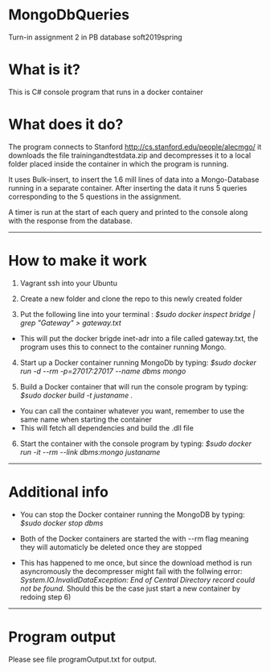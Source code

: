 # MongoDbQueries
Turn-in assignment 2 in PB database soft2019spring

# What is it?
This is C# console program that runs in a docker container

# What does it do?
The program connects to Stanford http://cs.stanford.edu/people/alecmgo/ it downloads the file trainingandtestdata.zip and decompresses it to a local folder placed inside the container in which the program is running.

It uses Bulk-insert, to insert the 1.6 mill lines of data into a Mongo-Database running in a separate container.
After inserting the data it runs 5 queries corresponding to the 5 questions in the assignment.

A timer is run at the start of each query and printed to the console along with the response from the database.

------------------------------------------------------------------------------------------------------------------

# How to make it work
1) Vagrant ssh into your Ubuntu

2) Create a new folder and clone the repo to this newly created folder

3) Put the following line into your terminal : *$sudo docker inspect bridge | grep "Gateway" > gateway.txt*
  - This will put the docker brigde inet-adr into a file called gateway.txt, the program uses this to connect to the container running      Mongo.

4) Start up a Docker container running MongoDb by typing: *$sudo docker run -d --rm -p=27017:27017 --name dbms mongo*

5) Build a Docker container that will run the console program by typing: *$sudo docker build -t justaname .*
  - You can call the container whatever you want, remember to use the same name when starting the container
  - This will fetch all dependencies and build the .dll file
 
6) Start the container with the console program by typing: *$sudo docker run -it --rm --link dbms:mongo justaname*

-----------------------------------------------------------------------------------------------------------------
# Additional info
- You can stop the Docker container running the MongoDB by typing: *$sudo docker stop dbms*

- Both of the Docker containers are started the with --rm flag meaning they will automaticly be deleted once they are stopped

- This has happened to me once, but since the download method is run asyncromously the decompresser might fail with the follwing error:
*System.IO.InvalidDataException: End of Central Directory record could not be found.*
Should this be the case just start a new container by redoing step 6)

--------------------------------------------------------------------------------------------------------------------
# Program output
Please see file programOutput.txt for output.
